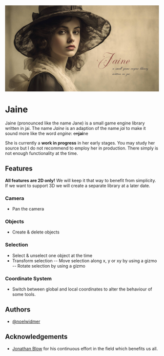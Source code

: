 ![Logo](./doc/banner.png)

# Jaine

Jaine (pronounced like the name Jane) is a small game engine library written in jai.
The name *Jaine* is an adaption of the name *jai* to make it sound more like the word *engine*: ~~en~~**jai**ne

She is currently a **work in progress** in her early stages. 
You may study her source but I do not recommend to employ her in production. 
There simply is not enough functionality at the time.

## Features

**All features are 2D only!** We will keep it that way to benefit from simplicity.
If we want to support 3D we will create a separate library at a later date.

### Camera
- Pan the camera

### Objects
- Create & delete objects

### Selection
- Select & unselect one object at the time
- Transform selection
-- Move selection along x, y or xy by using a gizmo
-- Rotate selection by using a gizmo

### Coordinate System
- Switch between global and local coordinates to alter the behaviour of some tools.

## Authors

- [@noelwidmer](https://github.com/noelwidmer/)

## Acknowledgements

 - [Jonathan Blow](https://x.com/Jonathan_Blow) for his continuous effort in the field which benefits us all.